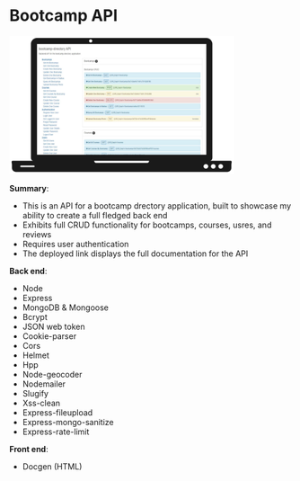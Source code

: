 # Bootcamp API

<a href='https://bc-api-0.herokuapp.com/' target='_blank'><img src='https://github.com/bretbaker/bootcamp-api/blob/master/readme-img/readme-img.svg' alt='Image of application' width='400px'></a>

**Summary**:

- This is an API for a bootcamp drectory application, built to showcase my ability to create a full fledged back end
- Exhibits full CRUD functionality for bootcamps, courses, usres, and reviews
- Requires user authentication
- The deployed link displays the full documentation for the API

**Back end**:

- Node
- Express
- MongoDB & Mongoose
- Bcrypt
- JSON web token
- Cookie-parser
- Cors
- Helmet
- Hpp
- Node-geocoder
- Nodemailer
- Slugify
- Xss-clean
- Express-fileupload
- Express-mongo-sanitize
- Express-rate-limit

**Front end**:

- Docgen (HTML)
